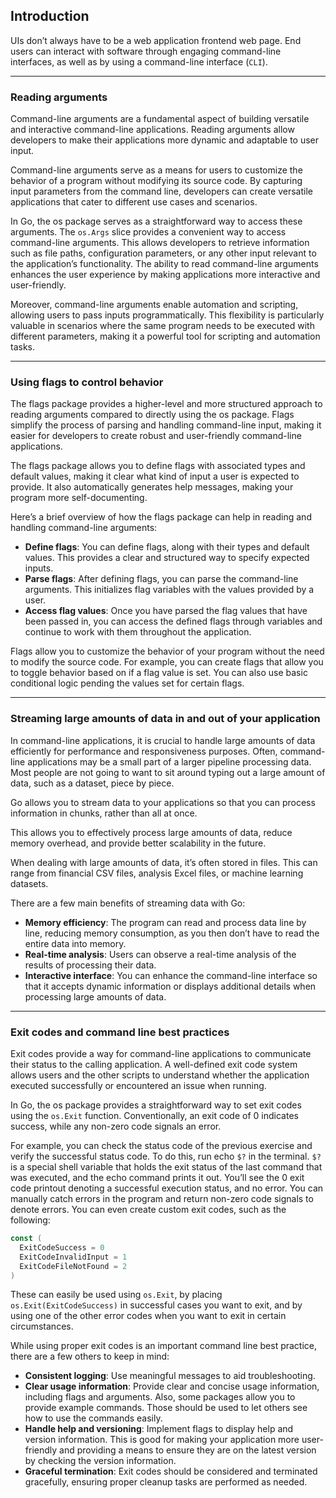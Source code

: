 ## Introduction
UIs don’t always have to be a web application frontend web page. End users can interact with software through engaging command-line interfaces, as well as by using a command-line interface (`CLI`).

---
### Reading arguments
Command-line arguments are a fundamental aspect of building versatile and interactive command-line applications. Reading arguments allow developers to make their applications more dynamic and adaptable to user input.

Command-line arguments serve as a means for users to customize the behavior of a program without modifying its source code. By capturing input parameters from the command line, developers can create versatile applications that cater to different use cases and scenarios.

In Go, the os package serves as a straightforward way to access these arguments. The `os.Args` slice provides a convenient way to access command-line arguments. This allows developers to retrieve information such as file paths, configuration parameters, or any other input relevant to the application’s functionality. The ability to read command-line arguments enhances the user experience by making applications more interactive and user-friendly.

Moreover, command-line arguments enable automation and scripting, allowing users to pass inputs programmatically. This flexibility is particularly valuable in scenarios where the same program needs to be executed with different parameters, making it a powerful tool for scripting and automation tasks.

---
### Using flags to control behavior
The flags package provides a higher-level and more structured approach to reading arguments compared to directly using the os package. Flags simplify the process of parsing and handling command-line input, making it easier for developers to create robust and user-friendly command-line applications.

The flags package allows you to define flags with associated types and default values, making it clear what kind of input a user is expected to provide. It also automatically generates help messages, making your program more self-documenting.

Here’s a brief overview of how the flags package can help in reading and handling command-line arguments:
- <b>Define flags</b>: You can define flags, along with their types and default values. This provides a clear and structured way to specify expected inputs.
- <b>Parse flags</b>: After defining flags, you can parse the command-line arguments. This initializes flag variables with the values provided by a user.
- <b>Access flag values</b>: Once you have parsed the flag values that have been passed in, you can access the defined flags through variables and continue to work with them throughout the application.

Flags allow you to customize the behavior of your program without the need to modify the source code. For example, you can create flags that allow you to toggle behavior based on if a flag value is set. You can also use basic conditional logic pending the values set for certain flags.

---
### Streaming large amounts of data in and out of your application
In command-line applications, it is crucial to handle large amounts of data efficiently for performance and responsiveness purposes. Often, command-line applications may be a small part of a larger pipeline processing data. Most people are not going to want to sit around typing out a large amount of data, such as a dataset, piece by piece.

Go allows you to stream data to your applications so that you can process information in chunks, rather than all at once.

This allows you to effectively process large amounts of data, reduce memory overhead, and provide better scalability in the future.

When dealing with large amounts of data, it’s often stored in files. This can range from financial CSV files, analysis Excel files, or machine learning datasets.

There are a few main benefits of streaming data with Go:

- <b>Memory efficiency</b>: The program can read and process data line by line, reducing memory consumption, as you then don’t have to read the entire data into memory.
- <b>Real-time analysis</b>: Users can observe a real-time analysis of the results of processing their data.
- <b>Interactive interface</b>: You can enhance the command-line interface so that it accepts dynamic information or displays additional details when processing large amounts of data.

---
### Exit codes and command line best practices
Exit codes provide a way for command-line applications to communicate their status to the calling application. A well-defined exit code system allows users and the other scripts to understand whether the application executed successfully or encountered an issue when running.

In Go, the os package provides a straightforward way to set exit codes using the `os.Exit` function. Conventionally, an exit code of 0 indicates success, while any non-zero code signals an error.

For example, you can check the status code of the previous exercise and verify the successful status code. To do this, run echo `$?` in the terminal. `$?` is a special shell variable that holds the exit status of the last command that was executed, and the echo command prints it out. You’ll see the 0 exit code printout denoting a successful execution status, and no error. You can manually catch errors in the program and return non-zero code signals to denote errors. You can even create custom exit codes, such as the following:
```go
const (
  ExitCodeSuccess = 0
  ExitCodeInvalidInput = 1
  ExitCodeFileNotFound = 2
)
```
These can easily be used using `os.Exit`, by placing `os.Exit(ExitCodeSuccess)` in successful cases you want to exit, and by using one of the other error codes when you want to exit in certain circumstances.

While using proper exit codes is an important command line best practice, there are a few others to keep in mind:
- <b>Consistent logging</b>: Use meaningful messages to aid troubleshooting.
- <b>Clear usage information</b>: Provide clear and concise usage information, including flags and arguments. Also, some packages allow you to provide example commands. Those should be used to let others see how to use the commands easily.
- <b>Handle help and versioning</b>: Implement flags to display help and version information. This is good for making your application more user-friendly and providing a means to ensure they are on the latest version by checking the version information.
- <b>Graceful termination</b>: Exit codes should be considered and terminated gracefully, ensuring proper cleanup tasks are performed as needed.
